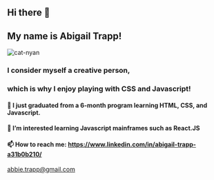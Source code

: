## Hi there 👋 
## My name is Abigail Trapp!
![cat-nyan](https://user-images.githubusercontent.com/79931224/131932759-70456940-1eb0-4dbd-a8b1-d54a27026efa.gif)
### I consider myself a creative person, 
### which is why I enjoy playing with CSS and Javascript!
 #### 🔭 I just graduated from a 6-month program learning HTML, CSS, and Javascript.
 #### 🌱 I’m interested learning Javascript mainframes such as React.JS
 #### 📫 How to reach me: https://www.linkedin.com/in/abigail-trapp-a31b0b210/
 abbie.trapp@gmail.com
